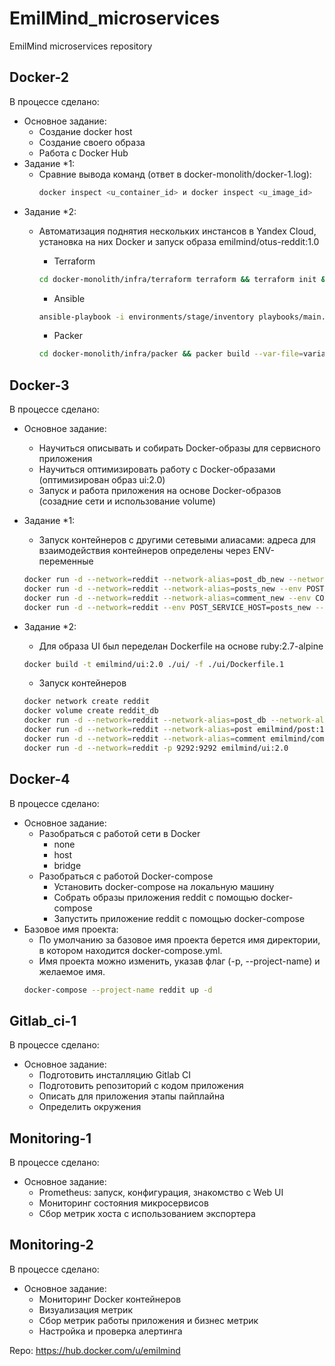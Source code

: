 # EmilMind_microservices
EmilMind microservices repository

## Docker-2
В процессе сделано:
 - Основное задание:
    - Создание docker host
    - Создание своего образа
    - Работа с Docker Hub
 - Задание *1:
	- Сравние вывода команд (ответ в docker-monolith/docker-1.log): 
        ~~~bash
        docker inspect <u_container_id> и docker inspect <u_image_id>        
        ~~~
 - Задание *2:
    - Автоматизация поднятия нескольких инстансов в Yandex Cloud, установка на них Docker и запуск образа emilmind/otus-reddit:1.0
        - Terraform
        ~~~bash
        cd docker-monolith/infra/terraform terraform && terraform init && terraform apply -auto-approve
        ~~~

         - Ansible
        ~~~bash
        ansible-playbook -i environments/stage/inventory playbooks/main.yml
        ~~~

        - Packer
        ~~~bash
        cd docker-monolith/infra/packer && packer build --var-file=variables.json reddit_in_docker.json 
        ~~~


## Docker-3
В процессе сделано:
 - Основное задание:
    - Научиться описывать и собирать Docker-образы для сервисного приложения
    - Научиться оптимизировать работу с Docker-образами (оптимизирован образ ui:2.0)
    - Запуск и работа приложения на основе Docker-образов (созадние сети и использование volume)


- Задание *1:
    - Запуск контейнеров с другими сетевыми алиасами: адреса для взаимодействия контейнеров определены через ENV-переменные
    ~~~bash
    docker run -d --network=reddit --network-alias=post_db_new --network-alias=comment_db_new mongo:latest
    docker run -d --network=reddit --network-alias=posts_new --env POST_DATABASE_HOST=post_db_new --env POST_DATABASE=posts_new emilmind/post:1.0
    docker run -d --network=reddit --network-alias=comment_new --env COMMENT_DATABASE_HOST=comment_db_new --env COMMENT_DATABASE=comments_new emilmind/comment:1.0
    docker run -d --network=reddit --env POST_SERVICE_HOST=posts_new --env COMMENT_SERVICE_HOST=comment_new -p 9292:9292 emilmind/ui:1.0
    ~~~
- Задание *2:
    - Для образа UI был переделан Dockerfile на основе ruby:2.7-alpine
    ~~~bash
    docker build -t emilmind/ui:2.0 ./ui/ -f ./ui/Dockerfile.1 
    ~~~
    - Запуск контейнеров
    ~~~bash
    docker network create reddit    
    docker volume create reddit_db
    docker run -d --network=reddit --network-alias=post_db --network-alias=comment_db -v reddit_db:/data/db mongo:latest
    docker run -d --network=reddit --network-alias=post emilmind/post:1.0
    docker run -d --network=reddit --network-alias=comment emilmind/comment:1.0
    docker run -d --network=reddit -p 9292:9292 emilmind/ui:2.0
    ~~~


## Docker-4
В процессе сделано:
 - Основное задание:
    - Разобраться с работой сети в Docker 
        - none
        - host
        - bridge
    - Разобраться с работой Docker-compose
        - Установить docker-compose на локальную машину
        - Собрать образы приложения reddit с помощью docker-compose
        - Запустить приложение reddit с помощью docker-compose
 - Базовое имя проекта:
    - По умолчанию за базовое имя проекта берется имя директории, в котором находится docker-compose.yml.
    - Имя проекта можно изменить, указав флаг (-p, --project-name) и желаемое имя.
    ~~~bash
    docker-compose --project-name reddit up -d
    ~~~


## Gitlab_ci-1
В процессе сделано:
 - Основное задание:
    - Подготовить инсталляцию Gitlab CI
    - Подготовить репозиторий с кодом приложения
    - Описать для приложения этапы пайплайна
    - Определить окружения


## Monitoring-1
В процессе сделано:
 - Основное задание:
   - Prometheus: запуск, конфигурация, знакомство с Web UI
   - Мониторинг состояния микросервисов
   - Сбор метрик хоста с использованием экспортера

## Monitoring-2
В процессе сделано:
 - Основное задание:
   - Мониторинг Docker контейнеров
   - Визуализация метрик
   - Сбор метрик работы приложения и бизнес метрик
   - Настройка и проверка алертинга

Repo: https://hub.docker.com/u/emilmind